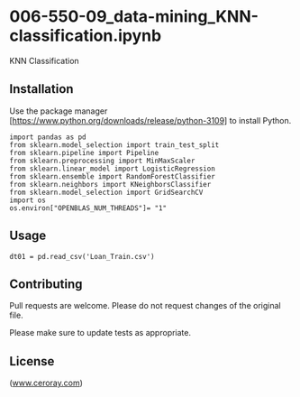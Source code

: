 # 006-550-09_data-mining_KNN-classification.ipynb

KNN Classification

## Installation

Use the package manager [https://www.python.org/downloads/release/python-3109] to install Python.

```
import pandas as pd
from sklearn.model_selection import train_test_split
from sklearn.pipeline import Pipeline
from sklearn.preprocessing import MinMaxScaler
from sklearn.linear_model import LogisticRegression
from sklearn.ensemble import RandomForestClassifier
from sklearn.neighbors import KNeighborsClassifier
from sklearn.model_selection import GridSearchCV
import os
os.environ["OPENBLAS_NUM_THREADS"]= "1"
```

## Usage

```
dt01 = pd.read_csv('Loan_Train.csv')
```

## Contributing

Pull requests are welcome. Please do not request changes of the original file.

Please make sure to update tests as appropriate.

## License

(www.ceroray.com)

